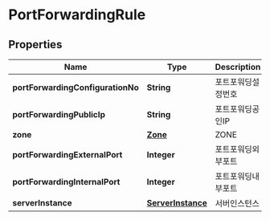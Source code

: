 
# PortForwardingRule

## Properties
Name | Type | Description | Notes
------------ | ------------- | ------------- | -------------
**portForwardingConfigurationNo** | **String** | 포트포워딩설정번호 |  [optional]
**portForwardingPublicIp** | **String** | 포트포워딩공인IP |  [optional]
**zone** | [**Zone**](Zone.md) | ZONE |  [optional]
**portForwardingExternalPort** | **Integer** | 포트포워딩외부포트 |  [optional]
**portForwardingInternalPort** | **Integer** | 포트포워딩내부포트 |  [optional]
**serverInstance** | [**ServerInstance**](ServerInstance.md) | 서버인스턴스 |  [optional]



